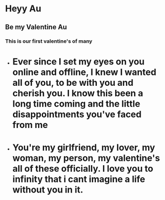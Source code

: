 


# Heyy Au 

## Be my Valentine Au
### This is our first valentine's of many 

- # Ever since I set my eyes on you online and offline, I knew I wanted all of you, to be with you and cherish you.  I know this been a long time coming and the little disappointments you've faced from me
- # You're my girlfriend, my lover, my woman, my person, my valentine's all of these officially. I love you to infinity that i cant imagine a life without you in it. 
